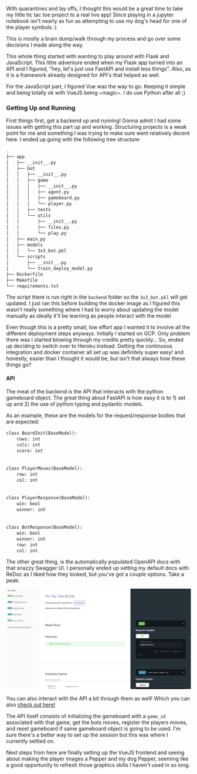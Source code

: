 <!--
.. title: Adventures in Web Apps - Pt 1
.. slug: adventures-in-web-apps
.. date: 2020-04-17 11:43:07 UTC-07:00
.. tags: 
.. category: 
.. link: 
.. description: 
.. type: text
-->

With quarantines and lay offs, I thought this would be a great time to take my little tic tac toe project to a real live app! Since playing in a jupyter notebook isn't nearly as fun as attempting to use my dog's head for one of the player symbols :)

This is mostly a brain dump/walk through my process and go over some decisions I made along the way.

<!-- TEASER_END -->

This whole thing started with wanting to play around with Flask and JavaScript. This little adventure ended when my Flask app turned into an API and I figured, "hey, let's just use FastAPI and install less things". Also, as it is a framework already designed for API's that helped as well.

For the JavaScript part, I figured Vue was the way to go. Keeping it simple and being totally ok with VueJS being ~magic~. I do use Python after all ;)

### Getting Up and Running

First things first, get a backend up and running! Gonna admit I had some issues with getting this part up and working. Structuring projects is a weak point for me and something I was trying to make sure went relatively decent here. I ended up going with the following tree structure:

```
.
├── app
│   ├── __init__.py
│   ├── bot
│   │   ├── __init__.py
│   │   ├── game
│   │   │   ├── __init__.py
│   │   │   ├── agent.py
│   │   │   ├── gameboard.py
│   │   │   └── player.py
│   │   ├── tests
│   │   └── utils
│   │       ├── __init__.py
│   │       ├── files.py
│   │       └── play.py
│   ├── main.py
│   ├── models
│   │   └── 3x3_bot.pkl
│   └── scripts
│       ├── __init__.py
│       └── train_deploy_model.py
├── Dockerfile
├── Makefile
└── requirements.txt
```

The script there is run right in the `backend` folder so the `3x3_bot.pkl` will get updated. I just ran this before building the docker image as I figured this wasn't really something where I had to worry about updating the model manually as ideally it'll be learning as people interact with the model

Even though this is a pretty small, low effort app I wanted it to involve all the different deployment steps anyways. Initially I started on GCP. Only problem there was I started blowing through my credits pretty quickly... So, ended up deciding to switch over to Heroku instead. Getting the continuous integration and docker container all set up was definitely super easy! and honestly, easier than I thought it would be, but isn't that always how these things go?

#### API

The meat of the backend is the API that interacts with the python gameboard object. The great thing about FastAPI is how easy it is to 1) set up and 2) the use of python typing and pydantic models.

As an example, these are the models for the request/response bodies that are expected:

```
class BoardInit(BaseModel):
    rows: int
    cols: int
    score: int


class PlayerMoves(BaseModel):
    row: int
    col: int


class PlayerResponse(BaseModel):
    win: bool
    winner: int


class BotResponse(BaseModel):
    win: bool
    winner: int
    row: int
    col: int
```

The other great thing, is the automatically populated OpenAPI docs with that snazzy Swagger UI. I personally ended up setting my default docs with ReDoc as I liked how they looked, but you've got a couple options. Take a peak:

![alt text](/images/app-adventures/docs-screenshot.png "ReDoc auto docs")

You can also interact with the API a bit through them as well! Which you can also [check out here!](https://tic-tac-toe.hrmyd.me/docs)

The API itself consists of initializing the gameboard with a `game_id` associated with that game, get the bots moves, register the players moves, and reset gameboard if same gameboard object is going to be used. I'm sure there's a better way to set up the session but this was where I currently settled on.


Next steps from here are finally setting up the VueJS frontend and seeing about making the player images a Pepper and my dog Pepper, seeming like a good opportunity to refresh those graphics skills I haven't used in so long.

